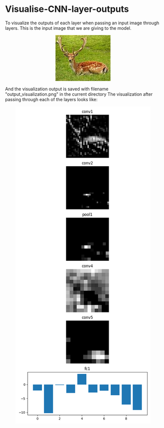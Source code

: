 # Visualise-CNN-layer-outputs
To visualize the outputs of each layer when passing an input image through layers.
This is the input image that we are giving to the model.
<p align="center">
<img src="download.jpg">
</p>

And the visualization output is saved with filename "output_visualization.png" in the current directory
The visualization after passing through each of the layers looks like:
<p align="center">
<img src="output_visualization.png">
</p>
